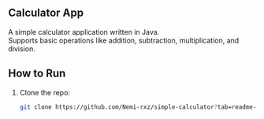 ## Calculator App

A simple calculator application written in Java.  
Supports basic operations like addition, subtraction, multiplication, and division.

## How to Run
1. Clone the repo:
   ```bash
   git clone https://github.com/Nemi-rxz/simple-calculator?tab=readme-ov-file#simple-calculator

